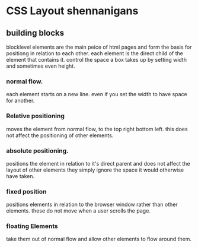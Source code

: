 # CSS Layout shennanigans

## building blocks
blocklevel elements are the main peice of html pages and form the basis for positiong in relation to each other. each element is the direct child of the element that contains it. control the space a box takes up by setting width and sometimes even height. 

### normal flow. 
each element starts on a new line. even if you set the width to have space for another. 

### Relative positioning
moves the element from normal flow, to the top right bottom left. this does not affect the positioning of other elements. 

### absolute positioning. 
positions the element in relation to it's direct parent and does not affect the layout of other elements they simply ignore the space it would otherwise have taken. 

### fixed position

positions elements in relation to the browser window rather than other elements. these do not move when a user scrolls the page. 

### floating Elements

take them out of normal flow and allow other elements to flow around them. 